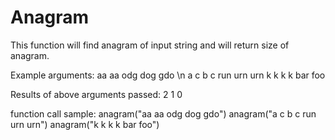 # Anagram
This function will find anagram of input string and will return size of anagram.

Example arguments:
aa aa odg dog gdo \n
a c b c run urn urn
k k k k bar foo

Results of above arguments passed:
2
1
0

function call sample:
anagram("aa aa odg dog gdo")
anagram("a c b c run urn urn")
anagram("k k k k bar foo")
